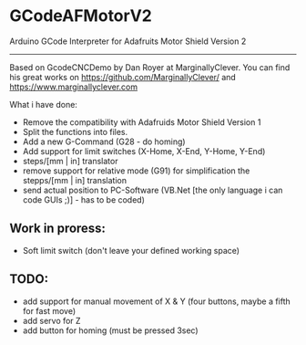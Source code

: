 GCodeAFMotorV2
==============

Arduino GCode Interpreter for Adafruits Motor Shield Version 2

--------------

Based on GcodeCNCDemo by Dan Royer at MarginallyClever.
You can find his great works on https://github.com/MarginallyClever/
and https://www.marginallyclever.com

What i have done:

 - Remove the compatibility with Adafruids Motor Shield Version 1
 - Split the functions into files.
 - Add a new G-Command (G28 - do homing)
 - Add support for limit switches (X-Home, X-End, Y-Home, Y-End)
 - steps/[mm | in] translator
 - remove support for relative mode (G91) for simplification the stepps/[mm | in] translation
 - send actual position to PC-Software (VB.Net [the only language i can code GUIs ;)] - has to be coded)
 
Work in proress:
--------------

 - Soft limit switch (don't leave your defined working space)

TODO:
--------------

 - add support for manual movement of X & Y (four buttons, maybe a fifth for fast move)
 - add servo for Z 
 - add button for homing (must be pressed 3sec)
 
